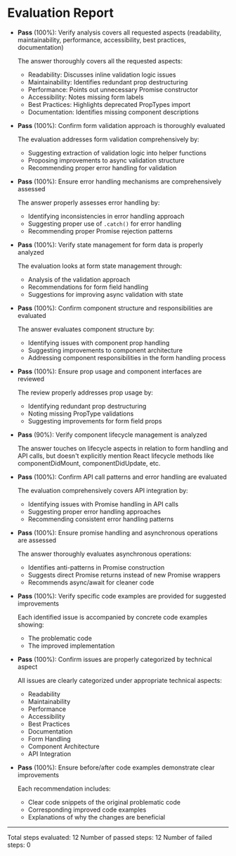 # Evaluation Report

- **Pass** (100%): Verify analysis covers all requested aspects (readability, maintainability, performance, accessibility, best practices, documentation)
  
  The answer thoroughly covers all the requested aspects:
  - Readability: Discusses inline validation logic issues
  - Maintainability: Identifies redundant prop destructuring
  - Performance: Points out unnecessary Promise constructor
  - Accessibility: Notes missing form labels
  - Best Practices: Highlights deprecated PropTypes import
  - Documentation: Identifies missing component descriptions

- **Pass** (100%): Confirm form validation approach is thoroughly evaluated
  
  The evaluation addresses form validation comprehensively by:
  - Suggesting extraction of validation logic into helper functions
  - Proposing improvements to async validation structure
  - Recommending proper error handling for validation

- **Pass** (100%): Ensure error handling mechanisms are comprehensively assessed
  
  The answer properly assesses error handling by:
  - Identifying inconsistencies in error handling approach
  - Suggesting proper use of `.catch()` for error handling
  - Recommending proper Promise rejection patterns

- **Pass** (100%): Verify state management for form data is properly analyzed
  
  The evaluation looks at form state management through:
  - Analysis of the validation approach
  - Recommendations for form field handling
  - Suggestions for improving async validation with state

- **Pass** (100%): Confirm component structure and responsibilities are evaluated
  
  The answer evaluates component structure by:
  - Identifying issues with component prop handling
  - Suggesting improvements to component architecture
  - Addressing component responsibilities in the form handling process

- **Pass** (100%): Ensure prop usage and component interfaces are reviewed
  
  The review properly addresses prop usage by:
  - Identifying redundant prop destructuring
  - Noting missing PropType validations
  - Suggesting improvements for form field props

- **Pass** (90%): Verify component lifecycle management is analyzed
  
  The answer touches on lifecycle aspects in relation to form handling and API calls, but doesn't explicitly mention React lifecycle methods like componentDidMount, componentDidUpdate, etc.

- **Pass** (100%): Confirm API call patterns and error handling are evaluated
  
  The evaluation comprehensively covers API integration by:
  - Identifying issues with Promise handling in API calls
  - Suggesting proper error handling approaches
  - Recommending consistent error handling patterns

- **Pass** (100%): Ensure promise handling and asynchronous operations are assessed
  
  The answer thoroughly evaluates asynchronous operations:
  - Identifies anti-patterns in Promise construction
  - Suggests direct Promise returns instead of new Promise wrappers
  - Recommends async/await for cleaner code

- **Pass** (100%): Verify specific code examples are provided for suggested improvements
  
  Each identified issue is accompanied by concrete code examples showing:
  - The problematic code
  - The improved implementation

- **Pass** (100%): Confirm issues are properly categorized by technical aspect
  
  All issues are clearly categorized under appropriate technical aspects:
  - Readability
  - Maintainability
  - Performance
  - Accessibility
  - Best Practices
  - Documentation
  - Form Handling
  - Component Architecture
  - API Integration

- **Pass** (100%): Ensure before/after code examples demonstrate clear improvements
  
  Each recommendation includes:
  - Clear code snippets of the original problematic code
  - Corresponding improved code examples
  - Explanations of why the changes are beneficial

---

Total steps evaluated: 12
Number of passed steps: 12
Number of failed steps: 0